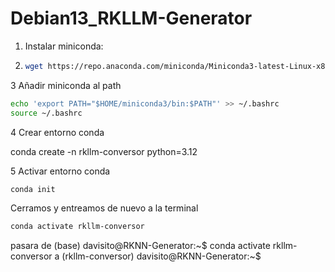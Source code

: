# Debian13_RKLLM-Generator

1. Instalar miniconda:

2. ```bash
   wget https://repo.anaconda.com/miniconda/Miniconda3-latest-Linux-x86_64.sh
   ```
3 Añadir miniconda al path

```bash
echo 'export PATH="$HOME/miniconda3/bin:$PATH"' >> ~/.bashrc
source ~/.bashrc
```

4 Crear entorno conda

conda create -n rkllm-conversor python=3.12

5 Activar  entorno conda
```bash
conda init 
```
Cerramos y entreamos de nuevo a la terminal 
```bash
conda activate rkllm-conversor
```
pasara de 
(base) davisito@RKNN-Generator:~$ conda activate rkllm-conversor
a
(rkllm-conversor) davisito@RKNN-Generator:~$

